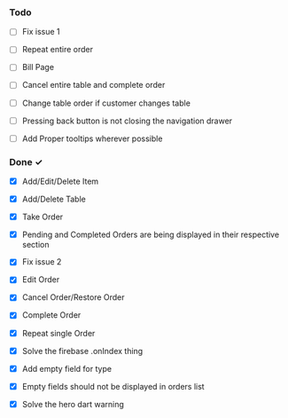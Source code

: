 ### Todo

- [ ] Fix issue 1  
- [ ] Repeat entire order  
- [ ] Bill Page  
- [ ] Cancel entire table and complete order  
- [ ] Change table order if customer changes table  
- [ ] Pressing back button is not closing the navigation drawer  
- [ ] Add Proper tooltips wherever possible  


### Done ✓

- [x] Add/Edit/Delete Item  
- [x] Add/Delete Table  
- [x] Take Order  
- [x] Pending and Completed Orders are being displayed in their respective section  
- [x] Fix issue 2  
- [x] Edit Order  
- [x] Cancel Order/Restore Order  
- [x] Complete Order  
- [x] Repeat single Order  
- [x] Solve the firebase .onIndex thing  
- [x] Add empty field for type  
- [x] Empty fields should not be displayed in orders list  
- [x] Solve the hero dart warning  

